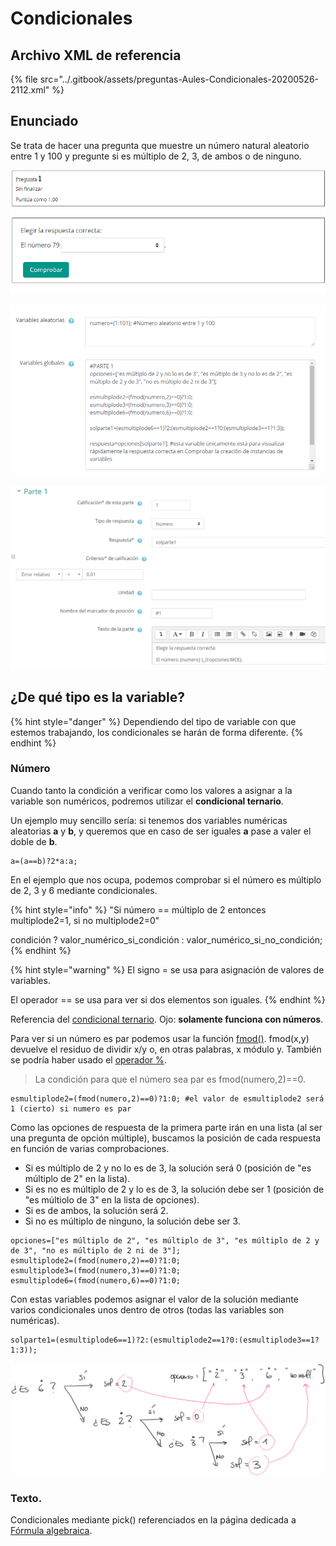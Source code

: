 # Condicionales

## Archivo XML de referencia

{% file src="../.gitbook/assets/preguntas-Aules-Condicionales-20200526-2112.xml" %}

## Enunciado

Se trata de hacer una pregunta que muestre un número natural aleatorio entre 1 y 100 y pregunte si es múltiplo de 2, 3, de ambos o de ninguno.

![](../.gitbook/assets/desplegable1.gif)

![](<../.gitbook/assets/image (22).png>)

![](<../.gitbook/assets/image (113).png>)

## ¿De qué tipo es la variable?

{% hint style="danger" %}
Dependiendo del tipo de variable con que estemos trabajando, los condicionales se harán de forma diferente.
{% endhint %}

### Número

Cuando tanto la condición a verificar como los valores a asignar a la variable son numéricos, podremos utilizar el **condicional ternario**.

Un ejemplo muy sencillo sería: si tenemos dos variables numéricas aleatorias **a** y **b**, y queremos que en caso de ser iguales **a** pase a valer el doble de **b**.

```
a=(a==b)?2*a:a;
```

En el ejemplo que nos ocupa, podemos comprobar si el número es múltiplo de 2, 3 y 6 mediante condicionales.

{% hint style="info" %}
"Si número == múltiplo de 2 entonces multiplode2=1, si no multiplode2=0"

condición ? valor\_numérico\_si\_condición : valor\_numérico\_si\_no\_condición;
{% endhint %}

{% hint style="warning" %}
El signo = se usa para asignación de valores de variables.

El operador == se usa para ver si dos elementos son iguales.
{% endhint %}

Referencia del [condicional ternario](https://moodleformulas.org/course/view.php?id=32\&section=20). Ojo: **solamente funciona con números**.

Para ver si un número es par podemos usar la función [fmod()](https://moodleformulas.org/course/view.php?id=31\&section=30). fmod(x,y) devuelve el residuo de dividir x/y o, en otras palabras, x módulo y. También se podría haber usado el [operador %](https://moodleformulas.org/course/view.php?id=32\&section=11).

> La condición para que el número sea par es fmod(numero,2)==0.

```
esmultiplode2=(fmod(numero,2)==0)?1:0; #el valor de esmultiplode2 será 1 (cierto) si numero es par
```

Como las opciones de respuesta de la primera parte irán en una lista (al ser una pregunta de opción múltiple), buscamos la posición de cada respuesta en función de varias comprobaciones.

* Si es múltiplo de 2 y no lo es de 3, la solución será 0 (posición de "es múltiplo de 2" en la lista).
* Si es no es múltiplo de 2 y lo es de 3, la solución debe ser 1 (posición de "es múltiolo de 3" en la lista de opciones).
* Si es de ambos, la solución será 2.
* Si no es múltiplo de ninguno, la solución debe ser 3.

```
opciones=["es múltiplo de 2", "es múltiplo de 3", "es múltiplo de 2 y de 3", "no es múltiplo de 2 ni de 3"];
esmultiplode2=(fmod(numero,2)==0)?1:0;
esmultiplode3=(fmod(numero,3)==0)?1:0; 
esmultiplode6=(fmod(numero,6)==0)?1:0;
```

Con estas variables podemos asignar el valor de la solución mediante varios condicionales unos dentro de otros (todas las variables son numéricas).

```
solparte1=(esmultiplode6==1)?2:(esmultiplode2==1?0:(esmultiplode3==1?1:3));
```

>

![](<../.gitbook/assets/image (106).png>)

### Texto.

Condicionales mediante pick() referenciados en la página dedicada a [Fórmula algebraica](formula-algebraica.md#algunas-consideraciones).
